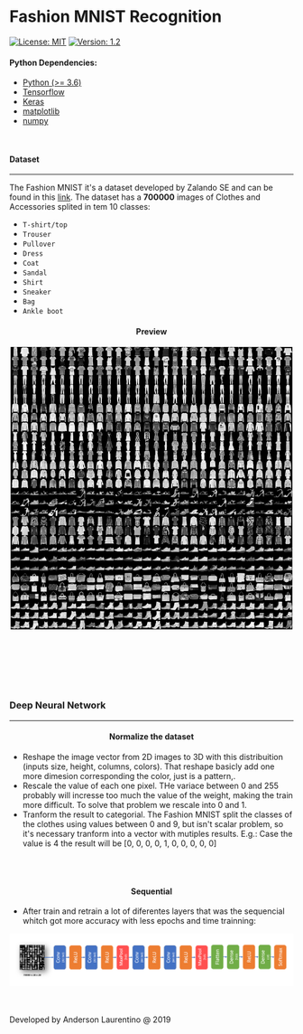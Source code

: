 # Fashion MNIST Recognition

[![License: MIT](https://img.shields.io/badge/License-MIT-d.svg)](https://opensource.org/licenses/MIT)
[![Version: 1.2](https://img.shields.io/badge/Version-1.2-blue.svg)](https://opensource.org/licenses/MIT)


#### Python Dependencies:
* [Python (>= 3.6)](https://www.python.org/downloads/)
* [Tensorflow](https://www.tensorflow.org/install)
* [Keras](https://pypi.org/project/Keras/)
* [matplotlib](https://pypi.org/project/matplotlib/)
* [numpy](https://pypi.org/project/numpy/)

<br>

#### Dataset
---

The Fashion MNIST it's a dataset developed by Zalando SE and can be found in this [link](https://github.com/zalandoresearch/fashion-mnist). The dataset has a **700000** images of Clothes and Accessories splited in tem 10 classes:

* `T-shirt/top`
* `Trouser`
* `Pullover`
* `Dress`
* `Coat`
* `Sandal`
* `Shirt`
* `Sneaker`
* `Bag`
* `Ankle boot`

<h4 style="text-align: center">Preview</h4>

<div style="display: flex; align-items: center; justify-content: center;">
    <img style="height: 500px" src="docs/dataset.png">
</div>

<br>
<br>
<br>
<br>
<br>
<br>

### Deep Neural Network
---

<h4 style="text-align: center">Normalize the dataset</h4>

* Reshape the image vector from 2D images to 3D with this distribuition (inputs size, height, columns, colors). That reshape basicly add one more dimesion corresponding the color, just is a pattern,.
* Rescale the value of each one pixel. THe variace between 0 and 255 probably will incresse too much the value of the weight, making the train more difficult. To solve that problem we rescale into 0 and 1.
* Tranform the result to categorial. The Fashion MNIST split the classes of the clothes using values between 0 and 9, but isn't scalar problem, so it's necessary tranform into a vector with mutiples results. E.g.: Case the value is 4 the result will be [0, 0, 0, 0, 1, 0, 0, 0, 0, 0]

<br>
<br>

<h4 style="text-align: center">Sequential</h4>

* After train and retrain a lot of diferentes layers that was the sequencial whitch got more accuracy with less epochs and time trainning:

<img src="docs/dnn.png">









<br>
<br>
<br>

Developed by Anderson Laurentino @ 2019